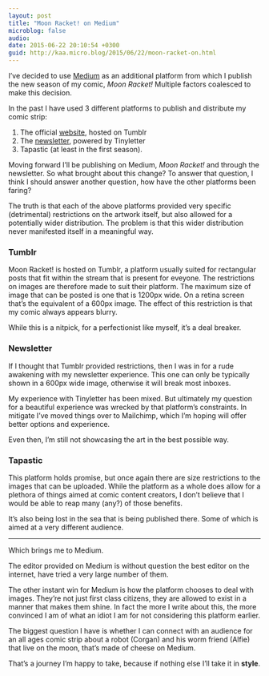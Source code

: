 ```yaml
---
layout: post
title: "Moon Racket! on Medium"
microblog: false
audio: 
date: 2015-06-22 20:10:54 +0300
guid: http://kaa.micro.blog/2015/06/22/moon-racket-on.html
---
```

<p>I’ve decided to use <a href="http://www.medium.com/@moonracket">Medium</a> as an additional platform from which I publish the new season of my comic, <em>Moon Racket!</em> Multiple factors coalesced to make this decision.</p>

<p>In the past I have used 3 different platforms to publish and distribute my comic strip:</p>

<ol><li>The official <a href="http://moonracket.com">website</a>, hosted on Tumblr</li>
<li>The <a href="http://tinyletter.com/moonracket">newsletter</a>, powered by Tinyletter</li>
<li>Tapastic (at least in the first season).</li>
</ol><p>Moving forward I’ll be publishing on Medium, <em>Moon Racket!</em> and through the newsletter. So what brought about this change? To answer that question, I think I should answer another question, how have the other platforms been faring?</p>

<p>The truth is that each of the above platforms provided very specific (detrimental) restrictions on the artwork itself, but also allowed for a potentially wider distribution. The problem is that this wider distribution never manifested itself in a meaningful way.</p>

<h3>Tumblr</h3>

<p>Moon Racket! is hosted on Tumblr, a platform usually suited for rectangular posts that fit within the stream that is present for eveyone. The restrictions on images are therefore made to suit their platform. The maximum size of image that can be posted is one that is 1200px wide. On a retina screen that’s the equivalent of a 600px image. The effect of this restriction is that my comic always appears blurry.</p>

<p>While this is a nitpick, for a perfectionist like myself, it’s a deal breaker.</p>

<h3>Newsletter</h3>

<p>If I thought that Tumblr provided restrictions, then I was in for a rude awakening with my newsletter experience. This one can only be typically shown in a 600px wide image, otherwise it will break most inboxes.</p>

<p>My experience with Tinyletter has been mixed. But ultimately my question for a beautiful experience was wrecked by that platform’s constraints. In mitigate I’ve moved things over to Mailchimp, which I’m hoping will offer better options and experience.</p>

<p>Even then, I’m still not showcasing the art in the best possible way.</p>

<h3>Tapastic</h3>

<p>This platform holds promise, but once again there are size restrictions to the images that can be uploaded. While the platform as a whole does allow for a plethora of things aimed at comic content creators, I don’t believe that I would be able to reap many (any?) of those benefits.</p>

<p>It’s also being lost in the sea that is being published there. Some of which is aimed at a very different audience.</p>

<hr /><p>Which brings me to Medium.</p>

<p>The editor provided on Medium is without question the best editor on the internet, have tried a very large number of them.</p>

<p>The other instant win for Medium is how the platform chooses to deal with images. They’re not just first class citizens, they are allowed to exist in a manner that makes them shine. In fact the more I write about this, the more convinced I am of what an idiot I am for not considering this platform earlier.</p>

<p>The biggest question I have is whether I can connect with an audience for an all ages comic strip about a robot (Corgan) and his worm friend (Alfie) that live on the moon, that’s made of cheese on Medium.</p>

<p>That’s a journey I’m happy to take, because if nothing else I’ll take it in <strong>style</strong>.</p>
